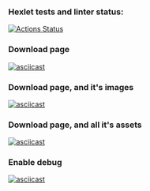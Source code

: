 ### Hexlet tests and linter status:
[![Actions Status](https://github.com/dim2k2006/frontent-testing-react-project-lvl1/workflows/hexlet-check/badge.svg)](https://github.com/dim2k2006/frontent-testing-react-project-lvl1/actions)

### Download page

[![asciicast](https://asciinema.org/a/BGQNeX95XSJLtTjvOhjKyjBz2.svg)](https://asciinema.org/a/BGQNeX95XSJLtTjvOhjKyjBz2)

### Download page, and it's images

[![asciicast](https://asciinema.org/a/bR6x4HIWSh5hmlSym527A1bwx.svg)](https://asciinema.org/a/bR6x4HIWSh5hmlSym527A1bwx)

### Download page, and all it's assets

[![asciicast](https://asciinema.org/a/pPBT1bVGvUxQWwb19P4tHyIbx.svg)](https://asciinema.org/a/pPBT1bVGvUxQWwb19P4tHyIbx)

### Enable debug

[![asciicast](https://asciinema.org/a/ahdRC1oVex1CqPax2CyumYTMT.svg)](https://asciinema.org/a/ahdRC1oVex1CqPax2CyumYTMT)